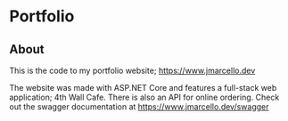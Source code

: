 # Portfolio

## About
This is the code to my portfolio website; https://www.jmarcello.dev

The website was made with ASP.NET Core and features a full-stack web application; 4th Wall Cafe.
There is also an API for online ordering. Check out the swagger documentation at https://www.jmarcello.dev/swagger
